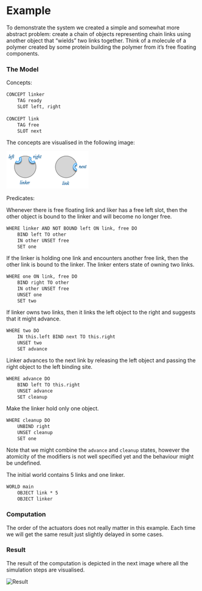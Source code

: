 # Example

To demonstrate the system we created a simple and somewhat more abstract
problem: create a chain of objects representing chain links using another
object that “wields” two links together. Think of a molecule of a polymer
created by some protein building the polymer from it’s free floating
components.

### The Model

Concepts:
	
	CONCEPT linker
	    TAG ready
	    SLOT left, right
	
	CONCEPT link
	    TAG free
	    SLOT next

The concepts are visualised in the following image:

![Concepts](assets/example-linker_objects.tiff)

Predicates:

Whenever there is free floating link and liker has a free left slot, then the other object is bound to the linker and will become no longer free. 

	WHERE linker AND NOT BOUND left ON link, free DO
	    BIND left TO other
	    IN other UNSET free
	    SET one
	

If the linker is holding one link and encounters another free link, then the other link is bound to the linker. The linker enters state of owning two links.

	WHERE one ON link, free DO
	    BIND right TO other
	    IN other UNSET free
	    UNSET one
	    SET two

If linker owns two links, then it links the left object to the right and suggests that it might advance.

	WHERE two DO
	    IN this.left BIND next TO this.right
	    UNSET two
	    SET advance

Linker advances to the next link by releasing the left object and passing the right object to the left binding site.

	WHERE advance DO
	    BIND left TO this.right
	    UNSET advance
	    SET cleanup

Make the linker hold only one object.

	WHERE cleanup DO
	    UNBIND right
	    UNSET cleanup
	    SET one

Note that we might combine the `advance` and `cleanup` states, however the atomicity of the modifiers is not well specified yet and the behaviour might be undefined.

The initial world contains 5 links and one linker.

	WORLD main
	    OBJECT link * 5
	    OBJECT linker

### Computation

The order of the actuators does not really matter in this example. Each time we will get the same result just slightly delayed in some cases.

### Result

The result of the computation is depicted in the next image where all the
simulation steps are visualised.

![Result](assets/example-result.tiff)
